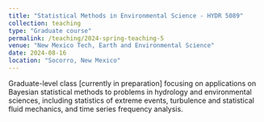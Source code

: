 ```yaml
---
title: "Statistical Methods in Environmental Science - HYDR 5089"
collection: teaching
type: "Graduate course"
permalink: /teaching/2024-spring-teaching-5
venue: "New Mexico Tech, Earth and Environmental Science"
date: 2024-08-16
location: "Socorro, New Mexico"
---
```


Graduate-level class [currently in preparation] focusing on applications on Bayesian statistical methods to problems in hydrology and environmental sciences, including statistics of extreme events, turbulence and statistical fluid mechanics, and time series frequency analysis.

